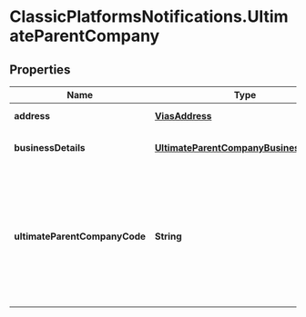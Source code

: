 # ClassicPlatformsNotifications.UltimateParentCompany

## Properties

Name | Type | Description | Notes
------------ | ------------- | ------------- | -------------
**address** | [**ViasAddress**](ViasAddress.md) | Address of the ultimate parent company. | [optional] 
**businessDetails** | [**UltimateParentCompanyBusinessDetails**](UltimateParentCompanyBusinessDetails.md) | Details about the ultimate parent company&#39;s business. | [optional] 
**ultimateParentCompanyCode** | **String** | Adyen-generated unique alphanumeric identifier (UUID) for the entry, returned in the response when you create an ultimate parent company. Required when updating an existing entry in an &#x60;/updateAccountHolder&#x60; request. | [optional] 


